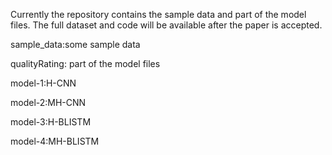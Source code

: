 
Currently the repository contains the sample data and part of the model files. The full dataset and code will be available after the paper is accepted. 

sample_data:some  sample data 

qualityRating:  part of the model files

model-1:H-CNN

model-2:MH-CNN

model-3:H-BLISTM

model-4:MH-BLISTM

